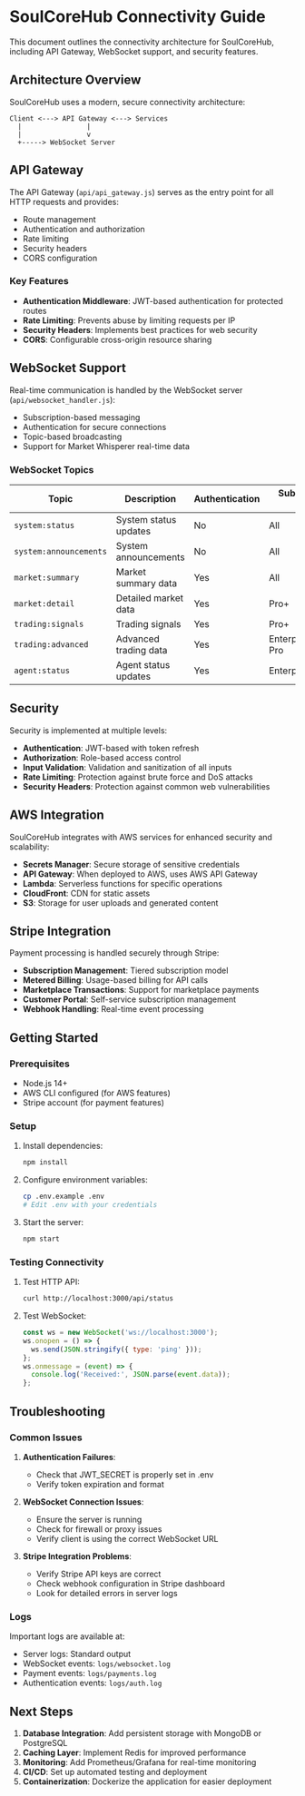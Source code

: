 # SoulCoreHub Connectivity Guide

This document outlines the connectivity architecture for SoulCoreHub, including API Gateway, WebSocket support, and security features.

## Architecture Overview

SoulCoreHub uses a modern, secure connectivity architecture:

```
Client <---> API Gateway <---> Services
  |                |
  |                v
  +-----> WebSocket Server
```

## API Gateway

The API Gateway (`api/api_gateway.js`) serves as the entry point for all HTTP requests and provides:

- Route management
- Authentication and authorization
- Rate limiting
- Security headers
- CORS configuration

### Key Features

- **Authentication Middleware**: JWT-based authentication for protected routes
- **Rate Limiting**: Prevents abuse by limiting requests per IP
- **Security Headers**: Implements best practices for web security
- **CORS**: Configurable cross-origin resource sharing

## WebSocket Support

Real-time communication is handled by the WebSocket server (`api/websocket_handler.js`):

- Subscription-based messaging
- Authentication for secure connections
- Topic-based broadcasting
- Support for Market Whisperer real-time data

### WebSocket Topics

| Topic | Description | Authentication | Subscription Tier |
|-------|-------------|----------------|------------------|
| `system:status` | System status updates | No | All |
| `system:announcements` | System announcements | No | All |
| `market:summary` | Market summary data | Yes | All |
| `market:detail` | Detailed market data | Yes | Pro+ |
| `trading:signals` | Trading signals | Yes | Pro+ |
| `trading:advanced` | Advanced trading data | Yes | Enterprise/Trader Pro |
| `agent:status` | Agent status updates | Yes | Enterprise |

## Security

Security is implemented at multiple levels:

- **Authentication**: JWT-based with token refresh
- **Authorization**: Role-based access control
- **Input Validation**: Validation and sanitization of all inputs
- **Rate Limiting**: Protection against brute force and DoS attacks
- **Security Headers**: Protection against common web vulnerabilities

## AWS Integration

SoulCoreHub integrates with AWS services for enhanced security and scalability:

- **Secrets Manager**: Secure storage of sensitive credentials
- **API Gateway**: When deployed to AWS, uses AWS API Gateway
- **Lambda**: Serverless functions for specific operations
- **CloudFront**: CDN for static assets
- **S3**: Storage for user uploads and generated content

## Stripe Integration

Payment processing is handled securely through Stripe:

- **Subscription Management**: Tiered subscription model
- **Metered Billing**: Usage-based billing for API calls
- **Marketplace Transactions**: Support for marketplace payments
- **Customer Portal**: Self-service subscription management
- **Webhook Handling**: Real-time event processing

## Getting Started

### Prerequisites

- Node.js 14+
- AWS CLI configured (for AWS features)
- Stripe account (for payment features)

### Setup

1. Install dependencies:
   ```bash
   npm install
   ```

2. Configure environment variables:
   ```bash
   cp .env.example .env
   # Edit .env with your credentials
   ```

3. Start the server:
   ```bash
   npm start
   ```

### Testing Connectivity

1. Test HTTP API:
   ```bash
   curl http://localhost:3000/api/status
   ```

2. Test WebSocket:
   ```javascript
   const ws = new WebSocket('ws://localhost:3000');
   ws.onopen = () => {
     ws.send(JSON.stringify({ type: 'ping' }));
   };
   ws.onmessage = (event) => {
     console.log('Received:', JSON.parse(event.data));
   };
   ```

## Troubleshooting

### Common Issues

1. **Authentication Failures**:
   - Check that JWT_SECRET is properly set in .env
   - Verify token expiration and format

2. **WebSocket Connection Issues**:
   - Ensure the server is running
   - Check for firewall or proxy issues
   - Verify client is using the correct WebSocket URL

3. **Stripe Integration Problems**:
   - Verify Stripe API keys are correct
   - Check webhook configuration in Stripe dashboard
   - Look for detailed errors in server logs

### Logs

Important logs are available at:

- Server logs: Standard output
- WebSocket events: `logs/websocket.log`
- Payment events: `logs/payments.log`
- Authentication events: `logs/auth.log`

## Next Steps

1. **Database Integration**: Add persistent storage with MongoDB or PostgreSQL
2. **Caching Layer**: Implement Redis for improved performance
3. **Monitoring**: Add Prometheus/Grafana for real-time monitoring
4. **CI/CD**: Set up automated testing and deployment
5. **Containerization**: Dockerize the application for easier deployment
